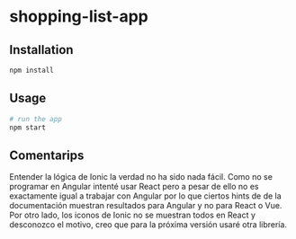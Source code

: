 # shopping-list-app


## Installation

```bash
npm install
```

## Usage

```bash
# run the app
npm start

```

## Comentarips

Entender la lógica de Ionic la verdad no ha sido nada fácil. Como no se programar en Angular intenté usar React pero a pesar de ello no es exactamente igual a trabajar con Angular por lo que ciertos hints de de la documentación muestran resultados para Angular y no para React o Vue. Por otro lado, los iconos de Ionic no se muestran todos en React y desconozco el motivo, creo que para la próxima versión usaré otra librería.